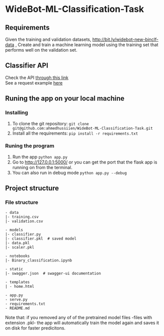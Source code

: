 # WideBot-ML-Classification-Task

## Requirements

Given the training and validation datasets, http://bit.ly/widebot-new-binclf-data , Create and train a machine learning model using the training set that performs well on the validation set.

## Classifier API
Check the API [through this link](https://widebot-classifier.herokuapp.com/)  
See a request example [here](https://widebot-classifier.herokuapp.com/api?variable1=b&variable2=23,58&variable3=0,000179&variable4=u&variable5=g&variable6=c&variable7=v&variable8=0,54&variable9=f&variable10=f&variable11=0&variable12=t&variable13=g&variable14=136&variable15=1&variable17=1360000&variable19=0)

## Runing the app on your local machine

### Installing

1. To clone the git repository: `git clone git@github.com:ahmedhussiien/WideBot-ML-Classification-Task.git`
2. Install all the requirements: `pip install -r requirements.txt`

### Runing the program

1. Run the app `python app.py`
2. Go to http://127.0.0.1:5000/ or you can get the port that the flask app is running on from the terminal.
3. You can also run in debug mode `python app.py --debug`

## Project structure

### File structure

```
- data
|- training.csv
|- validation.csv

- models
|- classifier.py
|- classifier.pkl  # saved model
|- data.pkl
|- scaler.pkl

- notebooks
|- Binary_classification.ipynb

- static
|- swagger.json  # swagger-ui documentation

- templates
| - home.html

- app.py
- serve.py
- requirements.txt
- README.md
```

Note that: if you removed any of of the pretrained model files -files with extension .pkl- the app will automatically train the model again and saves it on disk for faster predicitons.
